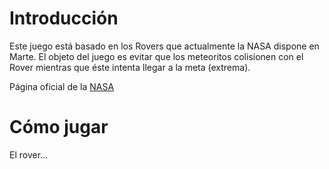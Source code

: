 # Introducción

Este juego está basado en los Rovers que actualmente la NASA dispone en Marte. El objeto del juego es evitar que los meteoritos colisionen con el Rover mientras que éste intenta llegar a la meta (extrema).

Página oficial de la [NASA](https://nasa.gov)

# Cómo jugar

El rover...
